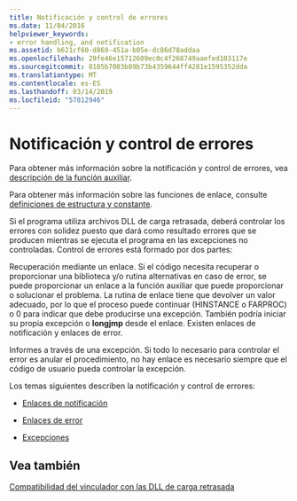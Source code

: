 ```yaml
---
title: Notificación y control de errores
ms.date: 11/04/2016
helpviewer_keywords:
- error handling, and notification
ms.assetid: b621cf60-d869-451a-b05e-dc86d78addaa
ms.openlocfilehash: 29fe46e15712609ec0c4f268749aaefed103117e
ms.sourcegitcommit: 8105b7003b89b73b4359644ff4281e1595352dda
ms.translationtype: MT
ms.contentlocale: es-ES
ms.lasthandoff: 03/14/2019
ms.locfileid: "57812946"
---
```

# <a name="error-handling-and-notification"></a>Notificación y control de errores

Para obtener más información sobre la notificación y control de errores, vea [descripción de la función auxiliar](understanding-the-helper-function.md).

Para obtener más información sobre las funciones de enlace, consulte [definiciones de estructura y constante](structure-and-constant-definitions.md).

Si el programa utiliza archivos DLL de carga retrasada, deberá controlar los errores con solidez puesto que dará como resultado errores que se producen mientras se ejecuta el programa en las excepciones no controladas. Control de errores está formado por dos partes:

Recuperación mediante un enlace.
Si el código necesita recuperar o proporcionar una biblioteca y/o rutina alternativas en caso de error, se puede proporcionar un enlace a la función auxiliar que puede proporcionar o solucionar el problema. La rutina de enlace tiene que devolver un valor adecuado, por lo que el proceso puede continuar (HINSTANCE o FARPROC) o 0 para indicar que debe producirse una excepción. También podría iniciar su propia excepción o **longjmp** desde el enlace. Existen enlaces de notificación y enlaces de error.

Informes a través de una excepción.
Si todo lo necesario para controlar el error es anular el procedimiento, no hay enlace es necesario siempre que el código de usuario pueda controlar la excepción.

Los temas siguientes describen la notificación y control de errores:

- [Enlaces de notificación](notification-hooks.md)

- [Enlaces de error](failure-hooks.md)

- [Excepciones](exceptions-c-cpp.md)

## <a name="see-also"></a>Vea también

[Compatibilidad del vinculador con las DLL de carga retrasada](linker-support-for-delay-loaded-dlls.md)
